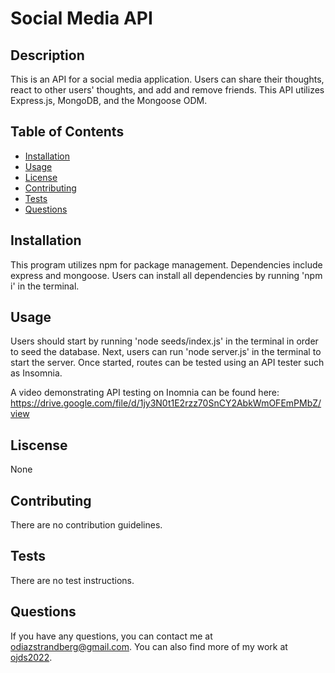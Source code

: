 # Social Media API

## Description
This is an API for a social media application. Users can share their thoughts, react to other users' thoughts, and add and remove friends. This API utilizes Express.js, MongoDB, and the Mongoose ODM.

## Table of Contents
- [Installation](#installation)
- [Usage](#usage)
- [License](#license)
- [Contributing](#contributing)
- [Tests](#tests)
- [Questions](#questions)

## Installation
This program utilizes npm for package management. Dependencies include express and mongoose. Users can install all dependencies by running 'npm i' in the terminal.

## Usage
Users should start by running 'node seeds/index.js' in the terminal in order to seed the database. Next, users can run 'node server.js' in the terminal to start the server. Once started, routes can be tested using an API tester such as Insomnia.

A video demonstrating API testing on Inomnia can be found here: https://drive.google.com/file/d/1jy3N0t1E2rzz70SnCY2AbkWmOFEmPMbZ/view

## Liscense
None

## Contributing
There are no contribution guidelines.

## Tests
There are no test instructions.

## Questions
If you have any questions, you can contact me at [odiazstrandberg@gmail.com](mailto:odiazstrandberg@gmail.com). 
You can also find more of my work at [ojds2022](https://github.com/ojds2022).